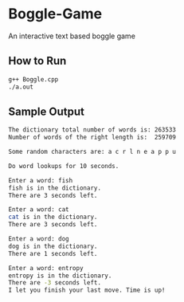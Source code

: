 # Boggle-Game
An interactive text based boggle game

## How to Run
```bash
g++ Boggle.cpp
./a.out
```

## Sample Output
```bash
The dictionary total number of words is: 263533
Number of words of the right length is:  259709

Some random characters are: a c r l n e a p p u

Do word lookups for 10 seconds.

Enter a word: fish
fish is in the dictionary.
There are 3 seconds left.

Enter a word: cat
cat is in the dictionary.
There are 3 seconds left.

Enter a word: dog
dog is in the dictionary.
There are 1 seconds left.

Enter a word: entropy
entropy is in the dictionary.
There are -3 seconds left.
I let you finish your last move. Time is up!
```
